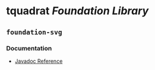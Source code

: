 # tquadrat *Foundation Library*
## `foundation-svg`
### Documentation

- [Javadoc Reference](https://htmlpreview.github.io/?https://github.com/tquadrat/foundation-svg/blob/master/javadoc/index.html)